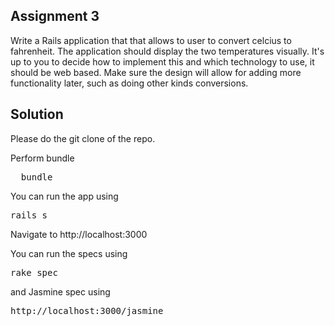 Assignment 3 
------------

Write a Rails application that that allows to user to convert celcius to fahrenheit. The application should display the two temperatures visually. It's up to you to decide how to implement this and which technology to use, it should be web based. Make sure the design will allow for adding more functionality later, such as doing other kinds conversions.

Solution
--------

Please do the git clone of the repo.

Perform bundle 
<pre>
  bundle 
</pre>

You can run the app using 

<pre>
rails s
</pre>

Navigate to http://localhost:3000

You can run the specs using 

<pre>
rake spec 
</pre>

and Jasmine spec using

<pre>
http://localhost:3000/jasmine
</pre>